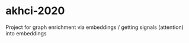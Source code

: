 # akhci-2020
Project for graph enrichment via embeddings / getting signals (attention) into embeddings
